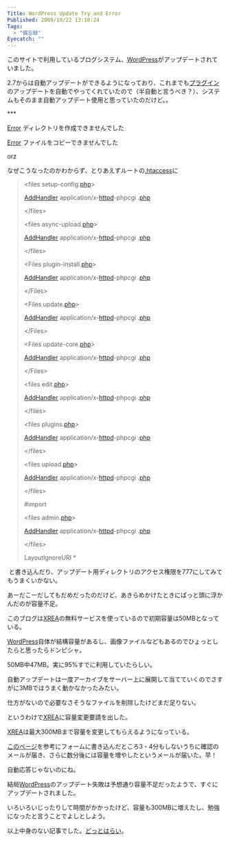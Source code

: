 ```yaml
---
Title: WordPress Update Try and Error
Published: 2009/10/22 13:10:24
Tags:
  - "備忘録"
Eyecatch: ""
---
```

<p><p>このサイトで利用しているブログシステム、<a class="keyword" href="http://d.hatena.ne.jp/keyword/WordPress">WordPress</a>がアップデートされていました。</p></p>
<p></p>
<p><p>2.7からは自動アップデートができるようになっており、これまでも<a class="keyword" href="http://d.hatena.ne.jp/keyword/%A5%D7%A5%E9%A5%B0%A5%A4%A5%F3">プラグイン</a>のアップデートを自動でやってくれていたので（半自動と言うべき？）、システムもそのまま自動アップデート使用と思っていたのだけど。。</p></p>
<p></p>
<p><p></p>
<p></p>
***



<p></p>
<p></p></p>
<p></p>
<p><p><a class="keyword" href="http://d.hatena.ne.jp/keyword/Error">Error</a> ディレクトリを作成できませんでした<br /></p>
<p><a class="keyword" href="http://d.hatena.ne.jp/keyword/Error">Error</a> ファイルをコピーできませんでした</p></p>
<p></p>
<p><p>orz</p></p>
<p></p>
<p><p>なぜこうなったのかわからず、とりあえずルートの<a class="keyword" href="http://d.hatena.ne.jp/keyword/.htaccess">.htaccess</a>に</p></p>
<p></p>
<p></p>
<p><blockquote><p>&lt;files setup-config.<a class="keyword" href="http://d.hatena.ne.jp/keyword/php">php</a>&gt;<br /></p>
<p><a class="keyword" href="http://d.hatena.ne.jp/keyword/AddHandler">AddHandler</a> application/x-<a class="keyword" href="http://d.hatena.ne.jp/keyword/httpd">httpd</a>-phpcgi .<a class="keyword" href="http://d.hatena.ne.jp/keyword/php">php</a><br /></p>
<p>&lt;/files&gt;<br /></p>
<p>&lt;files async-upload.<a class="keyword" href="http://d.hatena.ne.jp/keyword/php">php</a>&gt;<br /></p>
<p><a class="keyword" href="http://d.hatena.ne.jp/keyword/AddHandler">AddHandler</a> application/x-<a class="keyword" href="http://d.hatena.ne.jp/keyword/httpd">httpd</a>-phpcgi .<a class="keyword" href="http://d.hatena.ne.jp/keyword/php">php</a><br /></p>
<p>&lt;/files&gt;<br /></p>
<p>&lt;Files plugin-install.<a class="keyword" href="http://d.hatena.ne.jp/keyword/php">php</a>&gt;<br /></p>
<p><a class="keyword" href="http://d.hatena.ne.jp/keyword/AddHandler">AddHandler</a> application/x-<a class="keyword" href="http://d.hatena.ne.jp/keyword/httpd">httpd</a>-phpcgi .<a class="keyword" href="http://d.hatena.ne.jp/keyword/php">php</a><br /></p>
<p>&lt;/Files&gt;<br /></p>
<p>&lt;Files update.<a class="keyword" href="http://d.hatena.ne.jp/keyword/php">php</a>&gt;<br /></p>
<p><a class="keyword" href="http://d.hatena.ne.jp/keyword/AddHandler">AddHandler</a> application/x-<a class="keyword" href="http://d.hatena.ne.jp/keyword/httpd">httpd</a>-phpcgi .<a class="keyword" href="http://d.hatena.ne.jp/keyword/php">php</a><br /></p>
<p>&lt;/Files&gt;<br /></p>
<p>&lt;Files update-core.<a class="keyword" href="http://d.hatena.ne.jp/keyword/php">php</a>&gt;<br /></p>
<p><a class="keyword" href="http://d.hatena.ne.jp/keyword/AddHandler">AddHandler</a> application/x-<a class="keyword" href="http://d.hatena.ne.jp/keyword/httpd">httpd</a>-phpcgi .<a class="keyword" href="http://d.hatena.ne.jp/keyword/php">php</a><br /></p>
<p>&lt;/Files&gt;<br /></p>
<p>&lt;files edit.<a class="keyword" href="http://d.hatena.ne.jp/keyword/php">php</a>&gt;<br /></p>
<p><a class="keyword" href="http://d.hatena.ne.jp/keyword/AddHandler">AddHandler</a> application/x-<a class="keyword" href="http://d.hatena.ne.jp/keyword/httpd">httpd</a>-phpcgi .<a class="keyword" href="http://d.hatena.ne.jp/keyword/php">php</a><br /></p>
<p>&lt;/files&gt;<br /></p>
<p>&lt;files plugins.<a class="keyword" href="http://d.hatena.ne.jp/keyword/php">php</a>&gt;<br /></p>
<p><a class="keyword" href="http://d.hatena.ne.jp/keyword/AddHandler">AddHandler</a> application/x-<a class="keyword" href="http://d.hatena.ne.jp/keyword/httpd">httpd</a>-phpcgi .<a class="keyword" href="http://d.hatena.ne.jp/keyword/php">php</a><br /></p>
<p>&lt;/files&gt;<br /></p>
<p>&lt;files upload.<a class="keyword" href="http://d.hatena.ne.jp/keyword/php">php</a>&gt;<br /></p>
<p><a class="keyword" href="http://d.hatena.ne.jp/keyword/AddHandler">AddHandler</a> application/x-<a class="keyword" href="http://d.hatena.ne.jp/keyword/httpd">httpd</a>-phpcgi .<a class="keyword" href="http://d.hatena.ne.jp/keyword/php">php</a><br /></p>
<p>&lt;/files&gt;<br /></p>
<p>#import<br /></p>
<p>&lt;files admin.<a class="keyword" href="http://d.hatena.ne.jp/keyword/php">php</a>&gt;<br /></p>
<p><a class="keyword" href="http://d.hatena.ne.jp/keyword/AddHandler">AddHandler</a> application/x-<a class="keyword" href="http://d.hatena.ne.jp/keyword/httpd">httpd</a>-phpcgi .<a class="keyword" href="http://d.hatena.ne.jp/keyword/php">php</a><br /></p>
<p>&lt;/files&gt;<br /></p>
<p>LayoutIgnoreURI *</p></blockquote></p>
<p></p>
<p></p>
<p><p> と書き込んだり、アップデート用ディレクトリのアクセス権限を777にしてみてもうまくいかない。</p></p>
<p></p>
<p><p>あーだこーだしてもだめだったのだけど、あきらめかけたときにぱっと頭に浮かんだのが容量不足。</p></p>
<p></p>
<p><p>このブログは<a class="keyword" href="http://d.hatena.ne.jp/keyword/XREA">XREA</a>の無料サービスを使っているので初期容量は50MBとなっている。<br /></p>
<p><a class="keyword" href="http://d.hatena.ne.jp/keyword/WordPress">WordPress</a>自体が結構容量があるし、画像ファイルなどもあるのでひょっとしたらと思ったらドンピシャ。<br /></p>
<p>50MB中47MB。実に95%すでに利用していたらしい。</p></p>
<p></p>
<p><p>自動アップデートは一度アーカイブをサーバー上に展開して当てていくのでさすがに3MBではうまく動かなかったみたい。<br /></p>
<p>仕方がないので必要なさそうなファイルを削除したけどまだ足りない。</p></p>
<p></p>
<p><p>というわけで<a class="keyword" href="http://d.hatena.ne.jp/keyword/XREA">XREA</a>に容量変更要請を出した。<br /></p>
<p><a class="keyword" href="http://d.hatena.ne.jp/keyword/XREA">XREA</a>は最大300MBまで容量を変更してもらえるようになっている。<br /></p>
<p><a href="http://sb.xrea.com/showthread.php?s=&amp;postid=48986" target="_blank">このページ</a>を参考にフォームに書き込んだところ3・4分もしないうちに確認のメールが届き、さらに数分後には容量を増やしたというメールが届いた。早！<br /></p>
<p>自動応答じゃないのにね。</p></p>
<p></p>
<p><p>結局<a class="keyword" href="http://d.hatena.ne.jp/keyword/WordPress">WordPress</a>のアップデート失敗は予想通り容量不足だったようで、すぐにアップデートされました。<br /></p>
<p>いろいろいじったりして時間がかかったけど、容量も300MBに増えたし、勉強になったと言うことでよしとしよう。</p></p>
<p></p>
<p><p>以上中身のない記事でした。<a class="keyword" href="http://d.hatena.ne.jp/keyword/%A4%C9%A4%C3%A4%C8%A4%CF%A4%E9%A4%A4">どっとはらい</a>。</p></p>